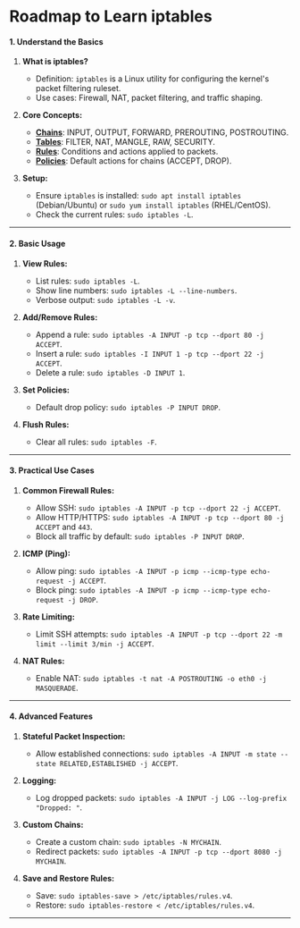 # Roadmap to Learn iptables


#### **1. Understand the Basics**

1. **What is iptables?**
    
    - Definition: `iptables` is a Linux utility for configuring the kernel's packet filtering ruleset.
    - Use cases: Firewall, NAT, packet filtering, and traffic shaping.
2. **Core Concepts:**
    
    - **[Chains](Chains.md)**: INPUT, OUTPUT, FORWARD, PREROUTING, POSTROUTING.
    - **[Tables](Tables.md)**: FILTER, NAT, MANGLE, RAW, SECURITY.
    - **[Rules](Rules.md)**: Conditions and actions applied to packets.
    - **[Policies](Policies.md)**: Default actions for chains (ACCEPT, DROP).
3. **Setup:**
    
    - Ensure `iptables` is installed: `sudo apt install iptables` (Debian/Ubuntu) or `sudo yum install iptables` (RHEL/CentOS).
    - Check the current rules: `sudo iptables -L`.

---

#### **2. Basic Usage**

1. **View Rules:**
    
    - List rules: `sudo iptables -L`.
    - Show line numbers: `sudo iptables -L --line-numbers`.
    - Verbose output: `sudo iptables -L -v`.
2. **Add/Remove Rules:**
    
    - Append a rule: `sudo iptables -A INPUT -p tcp --dport 80 -j ACCEPT`.
    - Insert a rule: `sudo iptables -I INPUT 1 -p tcp --dport 22 -j ACCEPT`.
    - Delete a rule: `sudo iptables -D INPUT 1`.
3. **Set Policies:**
    
    - Default drop policy: `sudo iptables -P INPUT DROP`.
4. **Flush Rules:**
    
    - Clear all rules: `sudo iptables -F`.

---

#### **3. Practical Use Cases**

1. **Common Firewall Rules:**
    
    - Allow SSH: `sudo iptables -A INPUT -p tcp --dport 22 -j ACCEPT`.
    - Allow HTTP/HTTPS: `sudo iptables -A INPUT -p tcp --dport 80 -j ACCEPT` and `443`.
    - Block all traffic by default: `sudo iptables -P INPUT DROP`.
2. **ICMP (Ping):**
    
    - Allow ping: `sudo iptables -A INPUT -p icmp --icmp-type echo-request -j ACCEPT`.
    - Block ping: `sudo iptables -A INPUT -p icmp --icmp-type echo-request -j DROP`.
3. **Rate Limiting:**
    
    - Limit SSH attempts: `sudo iptables -A INPUT -p tcp --dport 22 -m limit --limit 3/min -j ACCEPT`.
4. **NAT Rules:**
    
    - Enable NAT: `sudo iptables -t nat -A POSTROUTING -o eth0 -j MASQUERADE`.

---

#### **4. Advanced Features**

1. **Stateful Packet Inspection:**
    
    - Allow established connections: `sudo iptables -A INPUT -m state --state RELATED,ESTABLISHED -j ACCEPT`.
2. **Logging:**
    
    - Log dropped packets: `sudo iptables -A INPUT -j LOG --log-prefix "Dropped: "`.
3. **Custom Chains:**
    
    - Create a custom chain: `sudo iptables -N MYCHAIN`.
    - Redirect packets: `sudo iptables -A INPUT -p tcp --dport 8080 -j MYCHAIN`.
4. **Save and Restore Rules:**
    
    - Save: `sudo iptables-save > /etc/iptables/rules.v4`.
    - Restore: `sudo iptables-restore < /etc/iptables/rules.v4`.

---
